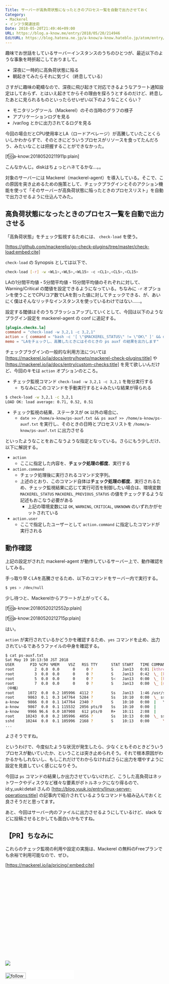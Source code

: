 ```yaml
---
Title: サーバーが高負荷状態になったときのプロセス一覧を自動で出力させておく
Category:
- Mackerel
- インフラ関連技術
Date: 2018-05-20T21:49:46+09:00
URL: https://blog.a-know.me/entry/2018/05/20/214946
EditURL: https://blog.hatena.ne.jp/a-know/a-know.hateblo.jp/atom/entry/17391345971646337128
---
```


趣味でお世話をしているサーバーインスタンスのうちのひとつが、最近以下のような事象を時折起こしておりまして。


- 深夜に一時的に高負荷状態に陥る
- 朝起きてみたらそれに気づく（終息している）


さすがに趣味の範疇なので、深夜に飛び起きて対応できるようなアラート通知設定はしておらず、とはいえ起きてからその理由を探ろうとするのだけど、終息したあとに見られるものといったらせいぜい以下のようなことくらい？

- モニタリングツール（Mackerel）のその当時のグラフの様子
- アプリケーションログを見る
- /var/log とかに出力されてるログを見る

今回の場合だとCPU使用率とLA（ロードアベレージ）が高騰していたことくらいしかわからずで、そのときにどういうプロセスがリソースを食ってたんだろう、みたいなことは把握することができなかった。


[f:id:a-know:20180520211911p:plain]


こんなかんじ。diskはちょっとハネてるかな...。。


対象のサーバーには Mackerel（mackerel-agent）を導入している。そこで、この原因を突き止めるための施策として、チェックプラグインとそのアクション機能を使って「そのサーバーが高負荷状態に陥ったときのプロセスリスト」を自動で出力させるように仕込んでみた。




<!-- more -->




## 高負荷状態になったときのプロセス一覧を自動で出力させる

「高負荷状態」をチェック監視するためには、 `check-load` を使う。




[https://github.com/mackerelio/go-check-plugins/tree/master/check-load:embed:cite]




`check-load` の Synopsis としては以下で、

```sh
check-load [-r] -w <WL1>,<WL5>,<WL15> -c <CL1>,<CL5>,<CL15>
```

LAの1分間平均値・5分間平均値・15分間平均値のそれぞれに対して、Warning/Critical の閾値を設定できるようになっている。ちなみに `-r` オプションを使うことでCPUコア数でLAを割った値に対してチェックできる、が、あいにく僕はそんなリッチなインスタンスを使っているわけではない......。


設定する閾値はそのうちブラッシュアップしていくとして、今回は以下のようなプラグイン設定を mackerel-agent の conf に追記する。


```TOML
[plugin.checks.la]
command = "check-load -w 3,2,1 -c 3,2,1"
action = { command = "bash -c '[ \"$MACKEREL_STATUS\" != \"OK\" ]' && date >> /home/a-know/ps-auxf.txt && ps auxf >> /home/a-know/ps-auxf.txt", user = "a-know" }
memo = "LAをチェックし、高騰したときにはそのときの ps auxf の結果を出力します"
```


チェックプラグインの一般的な利用方法については [https://mackerel.io/ja/docs/entry/howto/mackerel-check-plugins:title] や [https://mackerel.io/ja/docs/entry/custom-checks:title] を見て欲しいんだけど、今回のキモは `action` オプションのところ。


- チェック監視コマンド `check-load -w 3,2,1 -c 3,2,1` を毎分実行する
    - ちなみにこのコマンドを手動実行すると↓みたいな結果が得られる

```sh
$ check-load -w 3,2,1 -c 3,2,1
LOAD OK: load average: 0.71, 0.52, 0.51
```

- チェック監視の結果、ステータスが `OK` 以外の場合に、
    - `date >> /home/a-know/ps-auxf.txt && ps auxf >> /home/a-know/ps-auxf.txt` を実行し、そのときの日時とプロセスリストを `/home/a-know/ps-auxf.txt` に出力させる


といったようなことをおこなうような指定となっている。さらにもう少しだけ、以下に解説する。


- `action`
    - ここに指定した内容を、**チェック処理の都度**、実行する
- `action.command`
    - チェック処理後に実行されるコマンド文字列。
    - 上述のとおり、このコマンド自体は**チェック処理の都度**、実行されるため、チェック監視結果に応じて実行可否を制御したい場合は、環境変数 `MACKEREL_STATUS` `MACKEREL_PREVIOUS_STATUS` の値をチェックするような記述もおこなう必要がある
        - 上記の環境変数には `OK`, `WARNING`, `CRITICAL`, `UNKNOWN` のいずれかがセットされている
- `action.user`
    - ここで指定したユーザーとして `action.command` に指定したコマンドが実行される


## 動作確認
上記の設定がされた mackerel-agent が動作しているサーバー上で、動作確認をしてみる。


手っ取り早くLAを高騰させるため、以下のコマンドをサーバー内で実行する。


```sh
$ yes > /dev/null
```


少し待つと、Mackerelからアラートが上がってくる。

[f:id:a-know:20180520212552p:plain]


[f:id:a-know:20180520212715p:plain]


はい。


`action` が実行されているかどうかを確認するため、`yes` コマンドを止め、出力されているであろうファイルの中身を確認する。


```sh
$ cat ps-auxf.txt 
Sat May 19 10:13:50 JST 2018
USER       PID %CPU %MEM    VSZ   RSS TTY      STAT START   TIME COMMAND
root         2  0.0  0.0      0     0 ?        S    Jan13   0:01 [kthreadd]
root         3  0.0  0.0      0     0 ?        S    Jan13   0:42  \_ [ksoftirqd/0]
root         5  0.0  0.0      0     0 ?        S<   Jan13   0:00  \_ [kworker/0:0H]
root         7  0.0  0.0      0     0 ?        S    Jan13   0:00  \_ [migration/0]
（中略）
root      1072  0.0  0.2 105996  4112 ?        Ss   Jan13   1:46 /usr/sbin/sshd -D
root      9863  0.1  0.3 147764  5284 ?        Ss   10:10   0:00  \_ sshd: a-know [priv]
a-know    9866  0.0  0.1 147764  2340 ?        S    10:10   0:00  |   \_ sshd: a-know@pts/0
a-know    9867  0.0  0.1 115532  2056 pts/0    Ss   10:10   0:00  |       \_ -bash
a-know    9966 96.6  0.0 107908   612 pts/0    R+   10:11   2:08  |           \_ yes
root     10243  0.0  0.2 105996  4056 ?        Ss   10:13   0:00  \_ sshd: [accepted]
sshd     10244  0.0  0.1 105996  2168 ?        S    10:13   0:00      \_ sshd: [net]
...
```

よさそうですね。


というわけで、今度似たような状況が発生したら、少なくともそのときどういうプロセスが動いていたか、ということは突き止められそう。それで根本原因がわかるかもしれないし、もしこれだけでわからなければさらに出力を増やすように設定を見直していく感じになりそう。


今回は `ps` コマンドの結果しか出力させていないけれど、こうした高負荷はネットワークやディスクなど様々な要素がボトルネックになり得るので、id:y_uuki:detail さんの [http://blog.yuuk.io/entry/linux-server-operations:title] の記事内で紹介されているようなコマンドも組み込んでおくと良さそうだと思ってます。


あと、今回はサーバー内のファイルに出力させるようにしているけど、slack などに投稿させるとかしても面白いかもですね。


## 【PR】ちなみに
これらのチェック監視の利用や設定の実施は、Mackerel の無料のFreeプランでも余裕で利用可能なので、ぜひ。


[https://mackerel.io/ja/pricing/:embed:cite]


<div>
<br>
<script async src="//pagead2.googlesyndication.com/pagead/js/adsbygoogle.js"></script>
<!-- article-bottom2 -->
<ins class="adsbygoogle"
     style="display:inline-block;width:300px;height:250px"
     data-ad-client="ca-pub-3463034538369189"
     data-ad-slot="5274552934"></ins>
<script>
(adsbygoogle = window.adsbygoogle || []).push({});
</script>

<a href="http://bit.ly/grass-graph" target='blank' rel="nofollow"><img src="https://cdn-ak.f.st-hatena.com/images/fotolife/a/a-know/20170405/20170405220342.png"></a>
<br>
</div>

<div>
<a href='http://cloud.feedly.com/#subscription%2Ffeed%2Fhttp%3A%2F%2Fblog.a-know.me%2Ffeed'  target='blank'><img id='feedlyFollow' src='//s3.feedly.com/img/follows/feedly-follow-rectangle-volume-small_2x.png' alt='follow us in feedly' width='65' height='20'></a>



<iframe src="//blog.hatena.ne.jp/a-know/a-know.hateblo.jp/subscribe/iframe" allowtransparency="true" frameborder="0" scrolling="no" width="150" height="28"></iframe>
</div>
